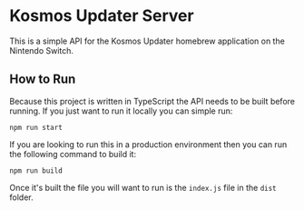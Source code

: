 # Kosmos Updater Server

This is a simple API for the Kosmos Updater homebrew application on the Nintendo Switch.

## How to Run

Because this project is written in TypeScript the API needs to be built before running. If you just want to run it locally you can simple run:

```
npm run start
```

If you are looking to run this in a production environment then you can run the following command to build it:

```
npm run build
```

Once it's built the file you will want to run is the `index.js` file in the `dist` folder.
